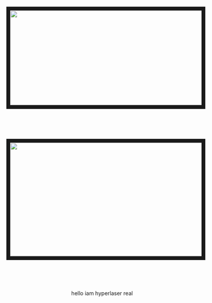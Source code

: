 <p align="center">
<img src="https://i.imgur.com/07yLS5W.png" width="600" height="250" border="10"/>
</p>
</br></br></br>
<p align="center">
<img src="https://i.imgur.com/U0wUxAy.jpeg" width="800" height="300" border="10"/>
</p>
</br></br></br>
<p align=center>hello iam hyperlaser real<p align=center>

